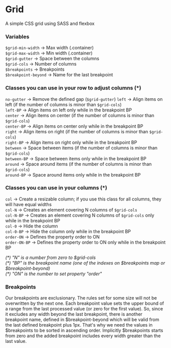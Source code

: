 ﻿# Grid
A simple CSS grid using SASS and flexbox

### Variables

`$grid-min-width` → Max width (.container)\
`$grid-max-width` → Min width (.container)\
`$grid-gutter` → Space between the columns\
`$grid-cols` → Number of columns\
`$breakpoints` → Breakpoints\
`$breakpoint-beyond` → Name for the last breakpoint

### Classes you can use in your row to adjust columns (*)

`no-gutter` → Remove the defined gap (`$grid-gutter`)
`left` → Align items on left (if the number of columns is minor than  `$grid-cols`)\
`left-BP` → Align items on left only while in the breakpoint BP\
`center` → Align items on center (if the number of columns is minor than  `$grid-cols`)\
`center-BP` → Align items on center only while in the breakpoint BP\
`right` → Align items on right (if the number of columns is minor than  `$grid-cols`)\
`right-BP` → Align items on right only while in the breakpoint BP\
`between` → Space between items (if the number of columns is minor than  `$grid-cols`)\
`between-BP` → Space between items only while in the breakpoint BP\
`around` → Space around items (if the number of columns is minor than  `$grid-cols`)\
`around-BP` → Space around items only while in the breakpoint BP

### Classes you can use in your columns (*)

`col` → Create a resizable column; if you use this class for all columns, they will have equal widths\
`col-N` → Creates an element covering N columns of  `$grid-cols`\
`col-N-BP` → Creates an element covering N columns of  `$grid-cols`  only while in the breakpoint BP\
`col-0` → Hide the column\
`col-0-BP` → Hide the column only while in the breakpoint BP\
`order-ON` → Defines the property order to ON\
`order-ON-BP` → Defines the property order to ON only while in the breakpoint BP

*(\*) "N" is a number from zero to $grid-cols*\
*(\*) "BP" is the breakpoint name (one of the indexes on $breakpoints map or $breakpoint-beyond)*\
*(\*) "ON" is the number to set property "order"*

### Breakpoints

Our breakpoints are exclusionary. The rules set for some size will not be overwritten by the next one. Each breakpoint value sets the upper bound of a range from the last processed value (or zero for the first value). So, since it excludes any width beyond the last breakpoint, there is another breakpoint name, defined in $breakpoint-beyond which will be valid from the last defined breakpoint plus 1px. That's why we need the values in $breakpoints to be sorted in ascending order. Implicitly $breakpoints starts from zero and the added breakpoint includes every width greater than the last value.
